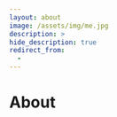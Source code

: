 ```yaml
---
layout: about
image: /assets/img/me.jpg
description: >
hide_description: true
redirect_from:
  -
---
```


# About

<!--author-->

<br>